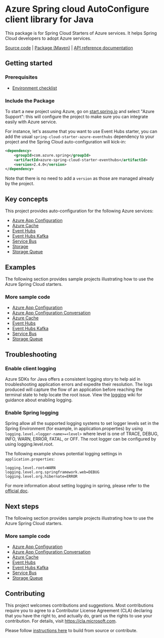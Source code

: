 # Azure Spring cloud AutoConfigure client library for Java
This package is for Spring Cloud Starters of Azure services. It helps Spring Cloud developers to adopt Azure services.

[Source code][src] | [Package (Maven)][package] | [API reference documentation][refdocs]

## Getting started

### Prerequisites
- [Environment checklist][environment_checklist]

### Include the Package
To start a new project using Azure, go on [start.spring.io][spring_io] and select "Azure
Support": this will configure the project to make sure you can integrate easily with Azure service.

For instance, let's assume that you want to use Event Hubs starter, you can add the usual `spring-cloud-starter-azure-eventhubs`
dependency to your project and the Spring Cloud auto-configuration will kick-in: 

[//]: # ({x-version-update-start;com.azure.spring:azure-spring-cloud-starter-eventhubs;current})
```xml
<dependency>
    <groupId>com.azure.spring</groupId>
    <artifactId>azure-spring-cloud-starter-eventhubs</artifactId>
    <version>2.4.0</version>
</dependency>
```
[//]: # ({x-version-update-end})

Note that there is no need to add a `version` as those are managed already by the project.

## Key concepts
This project provides auto-configuration for the following Azure services:

- [Azure App Configuration][app_configuration]
- [Azure Cache][cache]
- [Event Hubs][event_hubs]
- [Event Hubs Kafka][event_hubs_kafka]
- [Service Bus][service_bus]
- [Storage][storage]
- [Storage Queue][storage_queue]

## Examples

The following section provides sample projects illustrating how to use the Azure Spring Cloud starters.
### More sample code
- [Azure App Configuration][app_configuration_sample]
- [Azure App Configuration Conversation][app_configuration_conversation_sample]
- [Azure Cache][cache_sample]
- [Event Hubs][event_hubs_sample]
- [Event Hubs Kafka][event_hubs_kafka_sample]
- [Service Bus][service_bus_sample]
- [Storage Queue][storage_queue_sample]

## Troubleshooting
### Enable client logging
Azure SDKs for Java offers a consistent logging story to help aid in troubleshooting application errors and expedite their resolution. The logs produced will capture the flow of an application before reaching the terminal state to help locate the root issue. View the [logging][logging] wiki for guidance about enabling logging.

### Enable Spring logging
Spring allow all the supported logging systems to set logger levels set in the Spring Environment (for example, in application.properties) by using `logging.level.<logger-name>=<level>` where level is one of TRACE, DEBUG, INFO, WARN, ERROR, FATAL, or OFF. The root logger can be configured by using logging.level.root.

The following example shows potential logging settings in `application.properties`:

```properties
logging.level.root=WARN
logging.level.org.springframework.web=DEBUG
logging.level.org.hibernate=ERROR
```

For more information about setting logging in spring, please refer to the [official doc][logging_doc].
 

## Next steps

The following section provides sample projects illustrating how to use the Azure Spring Cloud starters.
### More sample code
- [Azure App Configuration][app_configuration_sample]
- [Azure App Configuration Conversation][app_configuration_conversation_sample]
- [Azure Cache][cache_sample]
- [Event Hubs][event_hubs_sample]
- [Event Hubs Kafka][event_hubs_kafka_sample]
- [Service Bus][service_bus_sample]
- [Storage Queue][storage_queue_sample]

## Contributing

This project welcomes contributions and suggestions.  Most contributions require you to agree to a Contributor License Agreement (CLA) declaring that you have the right to, and actually do, grant us the rights to use your contribution. For details, visit https://cla.microsoft.com.

Please follow [instructions here][contributing_md] to build from source or contribute.

<!-- Link -->
[src]: https://github.com/Azure/azure-sdk-for-java/tree/master/sdk/spring/azure-spring-cloud-autoconfigure/src/
[package]: https://mvnrepository.com/artifact/com.microsoft.azure/spring-cloud-azure-autoconfigure
[refdocs]: https://azure.github.io/azure-sdk-for-java/springcloud.html#azure-spring-cloud-autoconfigure
[logging]: https://github.com/Azure/azure-sdk-for-java/wiki/Logging-with-Azure-SDK#use-logback-logging-framework-in-a-spring-boot-application
[spring_io]: https://start.spring.io
[logging_doc]: https://docs.spring.io/spring-boot/docs/current/reference/html/spring-boot-features.html#boot-features-logging
[contributing_md]: https://github.com/Azure/azure-sdk-for-java/tree/master/sdk/spring/CONTRIBUTING.md
[maven]: https://maven.apache.org/
[app_configuration]: https://github.com/Azure/azure-sdk-for-java/tree/master/sdk/appconfiguration/spring-cloud-starter-azure-appconfiguration-config
[cache]: https://github.com/Azure/azure-sdk-for-java/tree/master/sdk/spring/azure-spring-cloud-starter-cache
[event_hubs]: https://github.com/Azure/azure-sdk-for-java/tree/master/sdk/spring/azure-spring-cloud-starter-eventhubs
[event_hubs_kafka]: https://github.com/Azure/azure-sdk-for-java/tree/master/sdk/spring/azure-spring-cloud-starter-eventhubs-kafka
[service_bus]: https://github.com/Azure/azure-sdk-for-java/tree/master/sdk/spring/azure-spring-cloud-starter-servicebus
[storage]: https://github.com/Azure/azure-sdk-for-java/tree/master/sdk/spring/azure-spring-starter-storage
[storage_queue]: https://github.com/Azure/azure-sdk-for-java/tree/master/sdk/spring/azure-spring-cloud-starter-storage-queue
[app_configuration_sample]: https://github.com/Azure/azure-sdk-for-java/tree/master/sdk/spring/azure-spring-boot-samples/azure-appconfiguration-sample
[app_configuration_conversation_sample]: https://github.com/Azure/azure-sdk-for-java/tree/master/sdk/spring/azure-spring-boot-samples/spring-cloud-azure-appconfiguration-convert-sample-complete
[cache_sample]: https://github.com/Azure/azure-sdk-for-java/tree/master/sdk/spring/azure-spring-boot-samples/azure-spring-cloud-sample-cache
[event_hubs_sample]: https://github.com/Azure/azure-sdk-for-java/tree/master/sdk/spring/azure-spring-boot-samples/azure-spring-integration-sample-eventhubs
[event_hubs_kafka_sample]: https://github.com/Azure/azure-sdk-for-java/tree/master/sdk/spring/azure-spring-boot-samples/azure-spring-cloud-sample-eventhubs-kafka
[service_bus_sample]: https://github.com/Azure/azure-sdk-for-java/tree/master/sdk/spring/azure-spring-boot-samples/azure-spring-integration-sample-servicebus
[storage_queue_sample]: https://github.com/Azure/azure-sdk-for-java/tree/master/sdk/spring/azure-spring-boot-samples/azure-spring-integration-sample-storage-queue
[environment_checklist]: https://github.com/Azure/azure-sdk-for-java/blob/master/sdk/spring/ENVIRONMENT_CHECKLIST.md#ready-to-run-checklist
